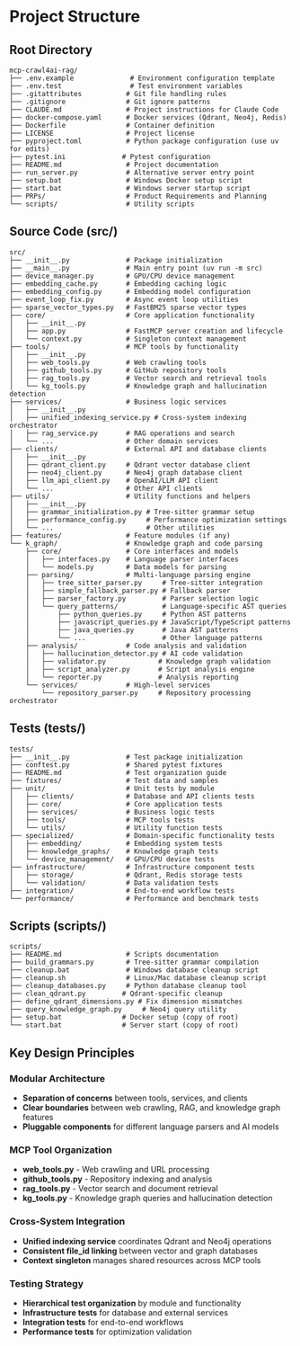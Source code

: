 # Project Structure

## Root Directory
```
mcp-crawl4ai-rag/
├── .env.example              # Environment configuration template
├── .env.test                 # Test environment variables
├── .gitattributes           # Git file handling rules
├── .gitignore               # Git ignore patterns
├── CLAUDE.md                # Project instructions for Claude Code
├── docker-compose.yaml      # Docker services (Qdrant, Neo4j, Redis)
├── Dockerfile               # Container definition
├── LICENSE                  # Project license
├── pyproject.toml           # Python package configuration (use uv for edits)
├── pytest.ini              # Pytest configuration
├── README.md                # Project documentation
├── run_server.py            # Alternative server entry point
├── setup.bat                # Windows Docker setup script
├── start.bat                # Windows server startup script
├── PRPs/                    # Product Requirements and Planning
└── scripts/                 # Utility scripts
```

## Source Code (src/)
```
src/
├── __init__.py              # Package initialization
├── __main__.py              # Main entry point (uv run -m src)
├── device_manager.py        # GPU/CPU device management
├── embedding_cache.py       # Embedding caching logic
├── embedding_config.py      # Embedding model configuration
├── event_loop_fix.py        # Async event loop utilities
├── sparse_vector_types.py   # FastBM25 sparse vector types
├── core/                    # Core application functionality
│   ├── __init__.py
│   ├── app.py               # FastMCP server creation and lifecycle
│   └── context.py           # Singleton context management
├── tools/                   # MCP tools by functionality
│   ├── __init__.py
│   ├── web_tools.py         # Web crawling tools
│   ├── github_tools.py      # GitHub repository tools
│   ├── rag_tools.py         # Vector search and retrieval tools
│   └── kg_tools.py          # Knowledge graph and hallucination detection
├── services/                # Business logic services
│   ├── __init__.py
│   ├── unified_indexing_service.py # Cross-system indexing orchestrator
│   ├── rag_service.py       # RAG operations and search
│   └── ...                  # Other domain services
├── clients/                 # External API and database clients
│   ├── __init__.py
│   ├── qdrant_client.py     # Qdrant vector database client
│   ├── neo4j_client.py      # Neo4j graph database client
│   ├── llm_api_client.py    # OpenAI/LLM API client
│   └── ...                  # Other API clients
├── utils/                   # Utility functions and helpers
│   ├── __init__.py
│   ├── grammar_initialization.py # Tree-sitter grammar setup
│   ├── performance_config.py     # Performance optimization settings
│   └── ...                       # Other utilities
├── features/                # Feature modules (if any)
└── k_graph/                 # Knowledge graph and code parsing
    ├── core/                # Core interfaces and models
    │   ├── interfaces.py    # Language parser interfaces
    │   └── models.py        # Data models for parsing
    ├── parsing/             # Multi-language parsing engine
    │   ├── tree_sitter_parser.py     # Tree-sitter integration
    │   ├── simple_fallback_parser.py # Fallback parser
    │   ├── parser_factory.py         # Parser selection logic
    │   └── query_patterns/           # Language-specific AST queries
    │       ├── python_queries.py     # Python AST patterns
    │       ├── javascript_queries.py # JavaScript/TypeScript patterns
    │       ├── java_queries.py       # Java AST patterns
    │       └── ...                   # Other language patterns
    ├── analysis/            # Code analysis and validation
    │   ├── hallucination_detector.py # AI code validation
    │   ├── validator.py             # Knowledge graph validation
    │   ├── script_analyzer.py       # Script analysis engine
    │   └── reporter.py              # Analysis reporting
    └── services/            # High-level services
        └── repository_parser.py     # Repository processing orchestrator
```

## Tests (tests/)
```
tests/
├── __init__.py              # Test package initialization
├── conftest.py              # Shared pytest fixtures
├── README.md                # Test organization guide
├── fixtures/                # Test data and samples
├── unit/                    # Unit tests by module
│   ├── clients/             # Database and API clients tests
│   ├── core/                # Core application tests
│   ├── services/            # Business logic tests
│   ├── tools/               # MCP tools tests
│   └── utils/               # Utility function tests
├── specialized/             # Domain-specific functionality tests
│   ├── embedding/           # Embedding system tests
│   ├── knowledge_graphs/    # Knowledge graph tests
│   └── device_management/   # GPU/CPU device tests
├── infrastructure/          # Infrastructure component tests
│   ├── storage/             # Qdrant, Redis storage tests
│   └── validation/          # Data validation tests
├── integration/             # End-to-end workflow tests
└── performance/             # Performance and benchmark tests
```

## Scripts (scripts/)
```
scripts/
├── README.md                # Scripts documentation
├── build_grammars.py        # Tree-sitter grammar compilation
├── cleanup.bat              # Windows database cleanup script
├── cleanup.sh               # Linux/Mac database cleanup script
├── cleanup_databases.py     # Python database cleanup tool
├── clean_qdrant.py         # Qdrant-specific cleanup
├── define_qdrant_dimensions.py # Fix dimension mismatches
├── query_knowledge_graph.py     # Neo4j query utility
├── setup.bat               # Docker setup (copy of root)
└── start.bat               # Server start (copy of root)
```

## Key Design Principles

### Modular Architecture
- **Separation of concerns** between tools, services, and clients
- **Clear boundaries** between web crawling, RAG, and knowledge graph features
- **Pluggable components** for different language parsers and AI models

### MCP Tool Organization
- **web_tools.py** - Web crawling and URL processing
- **github_tools.py** - Repository indexing and analysis
- **rag_tools.py** - Vector search and document retrieval
- **kg_tools.py** - Knowledge graph queries and hallucination detection

### Cross-System Integration
- **Unified indexing service** coordinates Qdrant and Neo4j operations
- **Consistent file_id linking** between vector and graph databases
- **Context singleton** manages shared resources across MCP tools

### Testing Strategy
- **Hierarchical test organization** by module and functionality
- **Infrastructure tests** for database and external services
- **Integration tests** for end-to-end workflows
- **Performance tests** for optimization validation